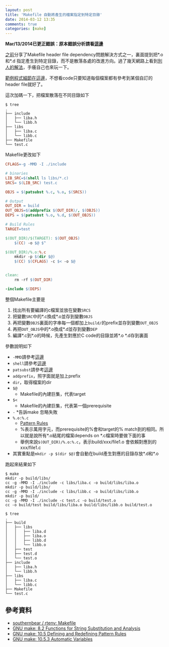 ```yaml
---
layout: post
title: 'Makefile 自動將產生的檔案指定到特定目錄'
date: 2014-03-12 13:35
comments: true
categories: [make]
---
```

**Mar/13/2014已更正錯誤：原本錯誤分析請看[這邊](http://wen00072-blog.logdown.com/posts/184950-makefile-pattern-rules-little-attention)**

[之前](http://wen00072-blog.logdown.com/posts/183770-makefile-header-file-dependency-issues)分享了Makefile header file dependency問題解決方式之一，裏面提到把*.o 和*.d 指定產生到特定目錄，而不是散落各處的改進方向。過了幾天網路上看到[別人的解法](https://github.com/southernbear/rtenv/blob/master/Makefile)，手癢自己也來玩一下。

[範例程式細節在這邊](http://wen00072-blog.logdown.com/posts/203304-dry-test-file-template)，不想看code只要知道每個檔案都有參考到某個自訂的header file就好了。

<a name="tree"></a>

這次加碼一下，把檔案散落在不同目錄如下
```text tree view
$ tree
.
├── include
│   ├── liba.h
│   └── libb.h
├── libs
│   ├── liba.c
│   └── libb.c
├── Makefile
└── test.c
```

Makefile更改如下

```makefile Makefile
CFLAGS=-g -MMD -I ./include

# binaries
LIB_SRC=$(shell ls libs/*.c)
SRCS= $(LIB_SRC) test.c

OBJS = $(patsubst %.c, %.o, $(SRCS))

# Output
OUT_DIR = build
OUT_OBJS=$(addprefix $(OUT_DIR)/, $(OBJS))
DEPS = $(patsubst %.o, %.d, $(OUT_OBJS))

# Build Rules
TARGET=test

$(OUT_DIR)/$(TARGET): $(OUT_OBJS)
	$(CC) -o $@ $^

$(OUT_DIR)/%.o:%.c
	mkdir -p $(dir $@)
	$(CC) $(CFLAGS) -c $< -o $@


clean:
	rm -rf $(OUT_DIR)

-include $(DEPS)
```
整個Makefile主要是

1. 找出所有要編譯的c檔案並放在變數`SRCS`
2. 把變數`SRC`中的*.c換成*.o並存到變數`OBJS`
3. 再把變數`OBJS`裏面的字串每一個都加上`build/`的prefix並存到變數`OUT_OBJS`
4. 再把`OUT_OBJS`中的*.o換成*.d並存到變數`DEP`
5. 編譯*.c到*.o的時候，先產生對應於C code的目錄並將*.o *.d存到裏面

參數說明如下

* `-MMD`請參考[這邊](http://wen00072-blog.logdown.com/posts/183770-makefile-header-file-dependency-issues)
* `shell`請參考[這邊](http://wen00072-blog.logdown.com/posts/174562-makefile-with-command-results-examples)
* `patsubst`請參考[這邊](http://wen00072-blog.logdown.com/posts/183770-makefile-header-file-dependency-issues)
* `addprefix`，照字面就是加上prefix
* `dir`，取得檔案的dir
* `$@`
	* Makefile的內建巨集，代表target
* `$<`
	* Makefile的內建巨集，代表第一個prerequisite
* `-`
	*告訴make 忽略失敗
* `%.o:%.c`
	* [Pattern Rules](http://www.gnu.org/software/make/manual/make.html#Pattern-Rules)
  * %表示萬用字元，而prerequisite的%會和target的% match到的相同。所以就是說所有*.o結尾的檔案depends on *.c檔案時要做下面的事
  * 舉例來說`$(OUT_DIR)/%.o:%.c`，表示build/xxx/file1.o 會依賴對應到的xxx/file1.c
* 其實重點是`mkdir -p $(dir $@)`會自動在build產生對應的目錄存放*.d和*.o

跑起來結果如下
```text result
$ make
mkdir -p build/libs/
cc -g -MMD -I ./include -c libs/liba.c -o build/libs/liba.o
mkdir -p build/libs/
cc -g -MMD -I ./include -c libs/libb.c -o build/libs/libb.o
mkdir -p build/
cc -g -MMD -I ./include -c test.c -o build/test.o
cc -o build/test build/libs/liba.o build/libs/libb.o build/test.o

$ tree
.
├── build
│   ├── libs
│   │   ├── liba.d
│   │   ├── liba.o
│   │   ├── libb.d
│   │   └── libb.o
│   ├── test
│   ├── test.d
│   └── test.o
├── include
│   ├── liba.h
│   └── libb.h
├── libs
│   ├── liba.c
│   └── libb.c
├── Makefile
└── test.c

```

## 參考資料

* [southernbear / rtenv: Makefile](https://github.com/southernbear/rtenv/blob/master/Makefile)
* [GNU make: 8.2 Functions for String Substitution and Analysis](http://www.gnu.org/software/make/manual/make.html#Text-Functions)
* [GNU make: 10.5 Defining and Redefining Pattern Rules](http://www.gnu.org/software/make/manual/make.html#Pattern-Rules)
* [GNU make: 10.5.3 Automatic Variables](http://www.gnu.org/software/make/manual/make.html#Automatic-Variables)
